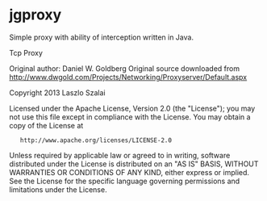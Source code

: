 jgproxy
=======

Simple proxy with ability of interception written in Java.


 Tcp Proxy
 
 Original author: Daniel W. Goldberg
 Original source downloaded from 
     http://www.dwgold.com/Projects/Networking/Proxyserver/Default.aspx
      

Copyright 2013 Laszlo Szalai

   Licensed under the Apache License, Version 2.0 (the "License");
   you may not use this file except in compliance with the License.
   You may obtain a copy of the License at

       http://www.apache.org/licenses/LICENSE-2.0

   Unless required by applicable law or agreed to in writing, software
   distributed under the License is distributed on an "AS IS" BASIS,
   WITHOUT WARRANTIES OR CONDITIONS OF ANY KIND, either express or implied.
   See the License for the specific language governing permissions and
   limitations under the License.
